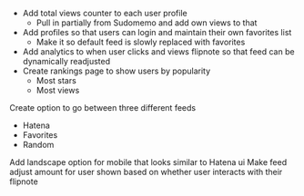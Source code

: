 - Add total views counter to each user profile
  - Pull in partially from Sudomemo and add own views to that
- Add profiles so that users can login and maintain their own favorites list
  - Make it so default feed is slowly replaced with favorites
- Add analytics to when user clicks and views flipnote so that feed can be dynamically readjusted
- Create rankings page to show users by popularity
  - Most stars
  - Most views

Create option to go between three different feeds
- Hatena
- Favorites
- Random

Add landscape option for mobile that looks similar to Hatena ui
Make feed adjust amount for user shown based on whether user interacts with their flipnote